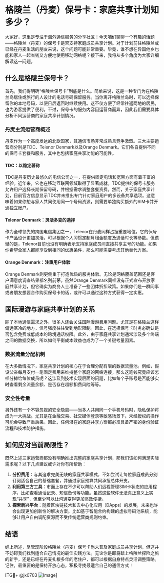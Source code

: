 # 格陵兰（丹麦）保号卡：家庭共享计划知多少？

大家好，这里是专注于海外通信服务的分享社区！今天咱们聊聊一个有趣的话题——格陵兰（丹麦）的保号卡是否支持家庭成员共享计划。对于计划前往格陵兰或已经在丹麦生活的朋友来说，这个问题可能非常重要。毕竟，谁不想在异国他乡也能和家人一起省钱又方便地使用移动网络呢？接下来，我将从多个角度为大家详细解读这一问题。

## 什么是格陵兰保号卡？

首先，我们得明确“格陵兰保号卡”到底是什么。简单来说，这是一种专门为在格陵兰岛居住或旅行的人设计的电话号码保留服务。当你离开格陵兰岛时，可以选择保留你的本地号码，以便日后返回时继续使用。这不仅方便了经常往返两地的居民，也为游客提供了便利。不过，保号卡的服务内容因运营商而异，因此我们需要具体分析不同运营商的家庭共享计划情况。

### 丹麦主流运营商概述

丹麦作为一个高度发达的北欧国家，其通信市场非常成熟且竞争激烈。三大主要运营商分别是TDC、Telenor Denmark以及Orange Denmark。它们各自提供不同的保号卡套餐和服务，其中也包括家庭共享功能的可能性。

#### TDC：以稳定著称
TDC是丹麦历史最悠久的电信公司之一，在提供固定电话和宽带方面有着丰富的经验。近年来，它也在移动互联网领域取得了显著成就。TDC提供的保号卡服务允许用户选择长期保留号码，并根据需求调整套餐资费。然而，关于家庭共享计划，目前官方信息显示TDC并未推出专门针对家庭用户的多设备共享选项。这意味着如果你想与家人共同使用同一个号码资源，则需要单独购买额外的SIM卡并开通独立账户。

#### Telenor Denmark：灵活多变的选择
作为全球领先的跨国电信集团之一，Telenor在丹麦同样占据重要地位。它的保号卡产品设计更加灵活，可以根据个人习惯定制月租金额度及通话时长等参数。但遗憾的是，Telenor目前也没有明确表示支持家庭成员间直接共享主号的功能。如果你希望全家人都能享受到相同的优惠条件，那么可能需要考虑其他替代方案。

#### Orange Denmark：注重用户体验
Orange Denmark则更侧重于打造优质的服务体验。无论是网络覆盖范围还是客户满意度调查结果都名列前茅。虽然Orange Denmark同样没有正式宣布开放家庭共享计划，但它确实为商务人士准备了一些团体折扣政策。如果你们是一群同事或者朋友想要合作购买保号卡的话，或许可以通过这种方式获得一定实惠。

## 国际漫游与家庭共享计划的关系

除了本地通信需求之外，很多人还会关注国际漫游费用问题。尤其是在格陵兰这样偏远寒冷的地方，信号强度往往受到地形限制。因此，在选择保号卡时务必确认是否包含免费或低成本的跨境通话权限。此外，由于家庭共享计划通常涉及多个终端之间的数据交换，所以如何平衡成本效益也成为了一个关键考量因素。

### 数据流量分配机制

在大多数情况下，家庭共享计划的核心在于合理分配有限的数据流量池。例如，假设父亲每月支付一笔固定费用来维持整个家庭的网络连接，那么这笔钱究竟应该怎样分摊给每位成员呢？这涉及到技术实现层面的问题，比如每个子账号是否能够实时查看剩余流量余额、是否存在超额扣费风险等等。

### 安全性考量

另外还有一个不容忽视的安全隐患——当多人共用同一个手机号码时，隐私保护将成为一大挑战。尤其是在金融交易、社交媒体登录等敏感场景下，未经授权的操作可能会导致严重后果。因此，任何潜在的家庭共享方案都必须具备严密的身份验证流程和技术防护措施。

## 如何应对当前局限性？

既然上述三家运营商都没有明确推出完整的家庭共享计划，那我们该如何满足实际需求呢？以下几点建议或许对你有所帮助：

1. **分担费用**：与其追求完美无缺的家庭共享模式，不如尝试让每位家庭成员分别订阅适合自己的基础套餐，并通过家庭预算共同承担总体开支。
2. **利用第三方工具**：市面上存在不少可以帮助人们远程管理SIM卡状态的应用程序，比如查看通话记录、短信备份等功能。虽然这些软件无法真正意义上实现“共享”，但至少可以让沟通变得更加高效便捷。
3. **探索新兴平台**：随着区块链技术和去中心化应用（DApps）的发展，未来也许会出现更加创新性的解决方案。比如基于智能合约构建的虚拟号码池系统，能够让用户自由调配资源而不受传统运营商规则约束。

## 结语

综上所述，尽管现阶段格陵兰（丹麦）保号卡尚未普及家庭成员共享计划，但这并不妨碍我们找到适合自己情况的最佳实践方法。无论你是即将踏上格陵兰探险之旅的新手，还是已经在丹麦扎根多年的老住户，都可以根据自身特点灵活调整策略。记住，最重要的是保持开放心态，积极寻找最适合自己的通信方式！

[TG💪+ @jx0703 ![Image](https://github.com/user-attachments/assets/dbca1d08-cadb-493c-b0ec-ad6f7a83f270)]